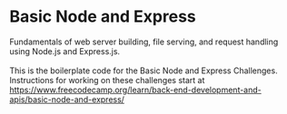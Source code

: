 # Basic Node and Express

Fundamentals of web server building, file serving, and request handling using Node.js and Express.js. <br><br>
This is the boilerplate code for the Basic Node and Express Challenges. <br>
Instructions for working on these challenges start at https://www.freecodecamp.org/learn/back-end-development-and-apis/basic-node-and-express/
